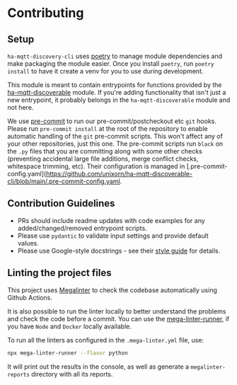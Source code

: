 # Contributing

## Setup

`ha-mqtt-discovery-cli` uses [poetry](https://python-poetry.org/) to manage module dependencies and make packaging the module easier. Once you install `poetry`, run `poetry install` to have it create a venv for you to use during development.

This module is meant to contain entrypoints for functions provided by the [ha-mqtt-discoverable](https://github.com/unixorn/ha-mqtt-discovery) module. If you're adding functionality that isn't just a new entrypoint, it probably belongs in the `ha-mqtt-discoverable` module and not here.

We use [pre-commit](https://pre-commit.com/) to run our pre-commit/postcheckout etc `git` hooks.  Please run `pre-commit install` at the root of the repository to enable automatic handling of the `git` pre-commit scripts. This won't affect any of your other repositories, just this one. The pre-commit scripts run `black` on the `.py` files that you are committing along with some other checks (preventing accidental large file additions, merge conflict checks, whitespace trimming, etc). Their configuration is managed in [.pre-commit-config.yaml](https://github.com/unixorn/ha-mqtt-discoverable-cli/blob/main/.pre-commit-config.yaml.

## Contribution Guidelines

- PRs should include readme updates with code examples for any added/changed/removed entrypoint scripts.
- Please use `pydantic` to validate input settings and provide default values.
- Please use Google-style docstrings - see their [style guide](https://google.github.io/styleguide/pyguide.html#38-comments-and-docstrings) for details.

## Linting the project files

This project uses [Megalinter](https://megalinter.io/latest/) to check the codebase automatically using Github Actions.

It is also possible to run the linter locally to better understand the problems and check the code before a commit.
You can use the [mega-linter-runner](https://megalinter.io/latest/mega-linter-runner/#installation), if you have `Node` and `Docker` locally available.

To run all the linters as configured in the `.mega-linter.yml` file, use:

```bash
npx mega-linter-runner --flavor python
```

It will print out the results in the console, as well as generate a `megalinter-reports` directory with all its reports.
